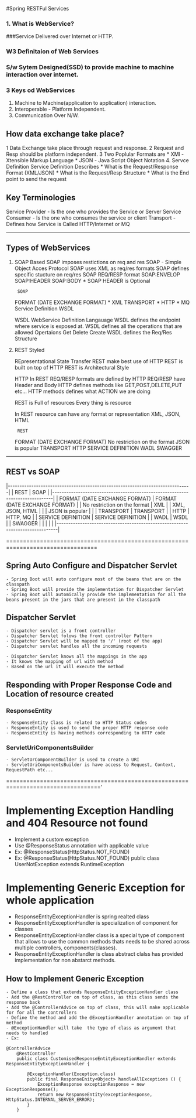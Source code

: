#Spring RESTFul Services

### 1. What is WebService?
###Service Delivered over Internet or HTTP.

### W3 Definitaion of Web Services
### S/w Sytem Designed(SSD) to provide machine to machine interaction over internet.

### 3 Keys od WebServices
1. Machine to Machine(application to application) interaction.
2. Interoperable - Platform Independent.
3. Communication Over N/W.


## How data exchange take place?
1 Data Exchange take place through request and response.
2 Request and Resp should be platform independent.
3 Two Poplular Formats are 
	* XMl - Xtensible Markup Language 
	* JSON - Java Script Object Notation
4. Servce Definition
	Service Definition Describes
		* What is the Request/Response Format (XML/JSON)
		* What is the  Request/Resp Structure
		* What is the End point to send the request
		


## Key Terminologies
Service Provider - Is the one who provides the Service or Server
Service Consumer - Is the one who consumes the service or client
Transport - Defines how Service is Called
	HTTP/Internet or MQ
		
-------------------------
## Types of WebServices
1. SOAP Based 
	SOAP imposes restictions on req and res
	SOAP - Simple Object Acces Protocol
	SOAP uses XML as req/res formats
	SOAP defines specific stucture on req/res
	SOAP REQ/RESP format
		SOAP:ENVELOP
		SOAP:HEADER
		SOAP:BODY
		* SOAP HEADER is Optional
	
		SOAP
	FORMAT (DATE EXCHANGE FORMAT)
		* XML
	TRANSPORT
		* HTTP
		* MQ
	Service Definition
		WSDL
	
	WSDL
		WebService Definition Langauage	
		WSDL defines the endpoint where service is exposed at.
		WSDL defines all the operations that are allowed
			Opertaions 
				Get 
				Delete
				Create
		WSDL defines the Req/Res Structure
		
		
	
2. REST Styled
	
	REpresentational State Transfer
	REST make best use of HTTP
	REST is built on top of HTTP
	REST is Architectural Style
	
	HTTP
	In REST REQ/RESP formats are defined by HTTP
	REQ/RESP have Header and Body
	HTTP defines methods like GET,POST,DELETE,PUT etc...
	HTTP methods defines what ACTION we are doing
	
	
	REST is Full of resources
	Every thing is resource
	
	In REST resource can have any format or representation
	XML, JSON, HTML
	
	
		REST
	FORMAT (DATE EXCHANGE FORMAT)
		No restriction on the format
		JSON is popular
	TRANSPORT
		HTTP
	SERVICE DEFINITION
		WADL 
		SWAGGER
	
--------------------------	

## REST vs SOAP                              

|------------------------------------------------------------------------------|
|				REST                      | 		SOAP                       |
|------------------------------------------------------------------------------|
|	FORMAT (DATE EXCHANGE FORMAT)		  | FORMAT (DATE EXCHANGE FORMAT)      |
|		No restriction on the format	  | 	XML                            |
|		XML, JSON, HTML					  |                                    |
|		JSON is popular                   |                                    |
|	TRANSPORT                             | TRANSPORT                          |
|		HTTP                              |		HTTP, MQ                       |
|	SERVICE DEFINITION                    | SERVICE DEFINITION                 |
|		WADL                              |  WSDL                              |
|		SWAGGER                           |                                    |
|	                                      |                                    |
|------------------------------------------------------------------------------|
										  
										  
=================================================================================										  

## Spring Auto Configure and Dispatcher Servlet

	- Spring Boot will auto configure most of the beans that are on the classpath
	- Spring Boot will provide the implementation for Dispatcher Servlet
	- Spring Boot will automically provide the implementation for all the beans present in the jars that are present in the classpath

##  Dispatcher Servlet
	- Dispatcher servlet is a front controller
	- Dispatcher Servlet folows the front controller Pattern
	- Dispatcher Servlet will be mapped to '/' (root of the app)
	- Dispatcher servlet handles all the incoming requests
	
	- Dispatcher Servlet knows all the mappings in the app
	- It knows the mapping of url with method 
	- Based on the url it will execute the method
	
	
## Responding with Proper Response Code and  Location of resource created

### ResponseEntity
	- ResponseEntity Class is related to HTTP Status codes
	- ResponseEntity is used to send the proper HTTP response code
	- ResponseEntity is having methods corresponding to HTTP code
	
### ServletUriComponentsBuilder
	- ServletUrComponentBuilder is used to create a URI 
	- ServletUriComponentsBuilder is have access to Request, Context, RequestPath etc...

=================================================================================='
# Implementing Exception Handling and 404 Resource not found

- Implement a custom exception 
- Use @ResponseStatus annotation with applicable value
- Ex: @ResponseStatus(HttpStatus.NOT_FOUND)	
- Ex:
	@ResponseStatus(HttpStatus.NOT_FOUND)
	public class UserNotException extends RuntimeException

# Implementing Generic Exception for whole application

- ResponseEntityExceptionHandler is spring realted class
- ResponseEntityExceptionHandler is specialization of component for classes
- ResponseEntityExceptionHandler class is a special type of component that allows to use  the common methods thats needs to be shared across multiple controllers, components(classes).
- ResponseEntityExceptionHandler is class abstract clalss has provided implementation for non abstarct methods.

## How to Implement Generic Exception
	- Define a class that extends ResponseEntityExceptionHandler class
	- Add the @RestController on top of class, as this class sends the response back
	- Add the @ControllerAdvice on top of class, this will make applicable for for all the controllers
	- Define the method and add the @ExceptionHandler annotation on top of method
	- @ExceptionHandler will take  the type of class as argument that needs to handled
	- Ex:
	
	@ControllerAdvice
		@RestController
		public class CustomisedResponseEntityExceptionHandler extends ResponseEntityExceptionHandler {
		
			@ExceptionHandler(Exception.class)
			public final ResponseEnity<Object> handleAllExceptions () {
				ExceptionResponse exceptionResponse = new ExceptionResponse();
				return new ResponseEntity(exceptionResponse, HttpStatus.INTERNAL_SERVER_ERROR);
			}
		}
	

	
	
	




		

 












